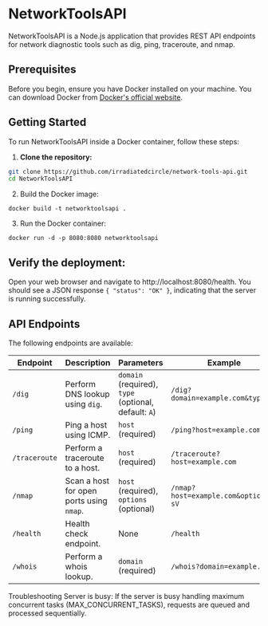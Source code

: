 # NetworkToolsAPI

NetworkToolsAPI is a Node.js application that provides REST API endpoints for network diagnostic tools such as dig, ping, traceroute, and nmap.

## Prerequisites

Before you begin, ensure you have Docker installed on your machine. You can download Docker from [Docker's official website](https://www.docker.com/get-started).

## Getting Started

To run NetworkToolsAPI inside a Docker container, follow these steps:


1. **Clone the repository:**

```bash
git clone https://github.com/irradiatedcircle/network-tools-api.git
cd NetworkToolsAPI
```

   
2. Build the Docker image:

```
docker build -t networktoolsapi .
```


3. Run the Docker container:

```
docker run -d -p 8080:8080 networktoolsapi
```


## Verify the deployment:

Open your web browser and navigate to http://localhost:8080/health. You should see a JSON response `{ "status": "OK" }`, indicating that the server is running successfully.


## API Endpoints

The following endpoints are available:

| Endpoint      | Description                             | Parameters                                     | Example                              |
|---------------|-----------------------------------------|-------------------------------------------------|--------------------------------------|
| `/dig`        | Perform DNS lookup using `dig`.         | `domain` (required), `type` (optional, default: `A`) | `/dig?domain=example.com&type=A`     |
| `/ping`       | Ping a host using ICMP.                 | `host` (required)                              | `/ping?host=example.com`             |
| `/traceroute` | Perform a traceroute to a host.         | `host` (required)                              | `/traceroute?host=example.com`       |
| `/nmap`       | Scan a host for open ports using `nmap`.| `host` (required), `options` (optional)         | `/nmap?host=example.com&options=-sV` |
| `/health`     | Health check endpoint.                  | None                                            | `/health`                            |
| `/whois`      | Perform a whois lookup.                 | `domain` (required)                            | `/whois?domain=example.com`            |

Troubleshooting
Server is busy: If the server is busy handling maximum concurrent tasks (MAX_CONCURRENT_TASKS), requests are queued and processed sequentially.
